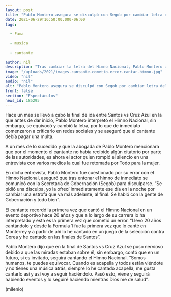 ```yaml
---
layout: post
title: "Pablo Montero asegura se disculpó con Segob por cambiar letra del Himno Nacional"
date: 2021-06-29T16:50:00.000-06:00
tags:
  
  - Fama
  
  - musica
  
  - cantante
  
author: nil
description: "Tras cambiar la letra del Himno Nacional, Pablo Montero asegura que ofreció una disculpa a Segob a pocas horas de haberse equivocado en la final del futbol. "
image: "/uploads/2021/images-cantante-cometio-error-cantar-himno.jpg"
video: "nil"
audio: "nil"
alt: "Pablo Montero asegura se disculpó con Segob por cambiar letra del Himno Nacional"
front: false
section: "Espectáculos"
news_id: 185295
---
```


Hace un mes se llevó a cabo la final de ida entre Santos vs Cruz Azul en la que antes de dar inicio, Pablo Montero interpretó el Himno Nacional, sin embargo, se equivocó y cambió la letra, por lo que de inmediato comenzaron a criticarlo en redes sociales y se aseguró que el cantante debía pagar una multa. 

A un mes de lo sucedido y que la abogada de Pablo Montero mencionara que por el momento el cantante no había recibido algún citatorio por parte de las autoridades, es ahora el actor quien rompió el silencio en una entrevista con varios medios la cual fue retomada por Todo para la mujer. 

En dicha entrevista, Pablo Montero fue cuestionado por su error con el Himno Nacional, aseguró que tras entonar el himno de inmediato se comunicó con la Secretaría de Gobernación (Segob) para disculparse. “Se pidió una disculpa, yo la ofrecí inmediatamente ese día en la noche por cambiar una estrofa que va más adelante, al final. Se habló con la gente de Gobernación y todo bien”. 

El cantante recordó la primera vez que cantó el Himno Nacional en un evento deportivo hace 20 años y que a lo largo de su carrera lo ha interpretado y esta es la primera vez que cometió un error. “Llevo 20 años cantándolo y desde la Formula 1 fue la primera vez que lo canté en Monterrey y a partir de ahí lo he cantado en un juego de la selección contra Corea y he cantado en las finales de Santos”.

Pablo Montero dijo que en la final de Santos vs Cruz Azul se puso nervioso debido a que las miradas estaban sobre él, sin embargo, contó que en un futuro, si es invitado, seguirá cantando el Himno Nacional. “Somos humanos, te puedes equivocar. Cuando es acapella y todos están viéndote y no tienes una música atrás, siempre lo he cantado acapella, me gusta cantarlo así y así voy a seguir haciéndolo. Pasó esto, viene y seguirá habiendo eventos y lo seguiré haciendo mientras Dios me de salud”. 

(milenio)